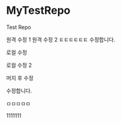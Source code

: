 # MyTestRepo
Test Repo

원격 수정 1
원격 수정 2
ㅌㅌㅌㅌㅌㅌ
수정합니다. 

로컬 수정

로컬 수정 2

머지 후 수정

수정합니다.

ㅁㅁㅁㅁㅁ

1111111